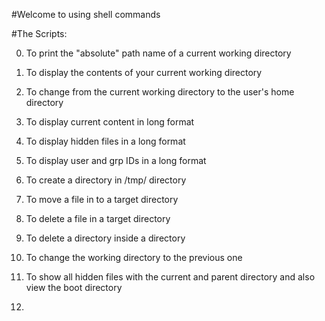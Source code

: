 #Welcome to using shell commands

#The Scripts:

0. To print the "absolute" path name of a current working directory

1. To display the contents of your current working directory

2. To change from the current working directory to the user's home directory

3. To display current content in long format

4. To display hidden files in a long format

5. To display user and grp IDs in a long format

6. To create a directory in /tmp/ directory

7. To move a file in to a target directory

8. To delete a file in a target directory

9. To delete a directory inside a directory

10. To change the working directory to the previous one

11. To show all hidden files with the current and parent directory and also view the boot directory

12. 
